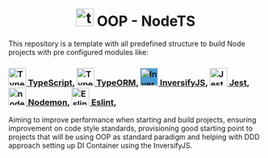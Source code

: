 <h1 align="center">
    <img
        width="35"
        alt="ts-node"
        title="ts-node"
        src="https://user-images.githubusercontent.com/12243763/33518868-6e2595c4-d76a-11e7-8260-31b4e8110c93.png"
    />
    OOP - NodeTS
</h1>

This repository is a template with all predefined structure to build Node projects with pre configured modules like:

<h3>
    <a href="https://www.typescriptlang.org/">
    <img
        height="35"
        alt="TypeScript"
        title="TypeScript"
        src="https://upload.wikimedia.org/wikipedia/commons/4/4c/Typescript_logo_2020.svg"
    />
    TypeScript</a>,
    <a href="https://typeorm.io/">
    <img
        height="35"
        alt="TypeORM"
        title="TypeORM"
        src="https://i.ibb.co/VqLZB1X/typeorm.png"
    />
    TypeORM</a>,
    <a href="https://inversify.io/">
    <img
        height="35"
        style="background: linear-gradient(0deg, rgba(0, 116, 193,0.7), rgba(0, 116, 193,0.7))"
        alt="InversifyJS"
        title="InversifyJS"
        src="https://inversify.io/img/logo_transparent.svg"
    />
    InversifyJS</a>,
    <a href="http://jestjs.io/">
    <img
        height="35"
        alt="Jest"
        title="Jest"
        src="https://miro.medium.com/max/600/1*i37IyHf6vnhqWIA9osxU3w.png"
    />
    Jest</a>,
    <a href="https://nodemon.io/">
    <img
        height="35"
        alt="nodemon"
        title="nodemon"
        src="https://user-images.githubusercontent.com/13700/35731649-652807e8-080e-11e8-88fd-1b2f6d553b2d.png"
    />
    Nodemon</a>,
    <a href="https://eslint.org/">
    <img
        height="35"
        alt="Eslint"
        title="Eslint"
        src="https://d2eip9sf3oo6c2.cloudfront.net/tags/images/000/000/358/full/eslintlogo.png"
    />
    Eslint</a>,
</h3>

Aiming to improve performance when starting and build projects, ensuring improvement on code style standards, provisioning good starting point to projects that will be using OOP as standard paradigm and helping with DDD approach setting up DI Container using the InversifyJS.